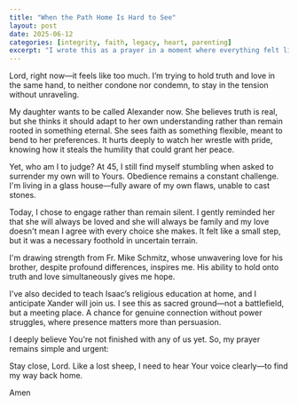 ```yaml
---
title: "When the Path Home Is Hard to See"
layout: post
date: 2025-06-12
categories: [integrity, faith, legacy, heart, parenting]
excerpt: "I wrote this as a prayer in a moment where everything felt like too much. My daughter, who now wants to be called Alexander, is wrestling with identity and truth in ways that challenge me to respond with both conviction and compassion. I don’t have it figured out—at 45, I still struggle with obedience and pride myself. But today I chose to engage, to say: you are loved, even when we don’t agree. I’m drawing strength from examples like Fr. Mike Schmitz and creating space through things like teaching Isaac’s religious education at home, where I hope Xander will join us. This isn’t a battlefield—it’s sacred ground. And in all of it, my prayer remains: stay close, Lord. I need Your voice to find my way home."
---
```

Lord, right now—it feels like too much.
I’m trying to hold truth and love in the same hand,
to neither condone nor condemn,
to stay in the tension without unraveling.

My daughter wants to be called Alexander now. She believes truth is real, but she thinks it should adapt to her own understanding rather than remain rooted in something eternal. She sees faith as something flexible, meant to bend to her preferences. It hurts deeply to watch her wrestle with pride, knowing how it steals the humility that could grant her peace.

Yet, who am I to judge? At 45, I still find myself stumbling when asked to surrender my own will to Yours. Obedience remains a constant challenge. I'm living in a glass house—fully aware of my own flaws, unable to cast stones.

Today, I chose to engage rather than remain silent. I gently reminded her that she will always be loved and she will always be family and my love doesn't mean I agree with every choice she makes. It felt like a small step, but it was a necessary foothold in uncertain terrain.

I'm drawing strength from Fr. Mike Schmitz, whose unwavering love for his brother, despite profound differences, inspires me. His ability to hold onto truth and love simultaneously gives me hope.

I've also decided to teach Isaac’s religious education at home, and I anticipate Xander will join us. I see this as sacred ground—not a battlefield, but a meeting place. A chance for genuine connection without power struggles, where presence matters more than persuasion.

I deeply believe You're not finished with any of us yet. So, my prayer remains simple and urgent:

Stay close, Lord. Like a lost sheep, I need to hear Your voice clearly—to find my way back home.

Amen